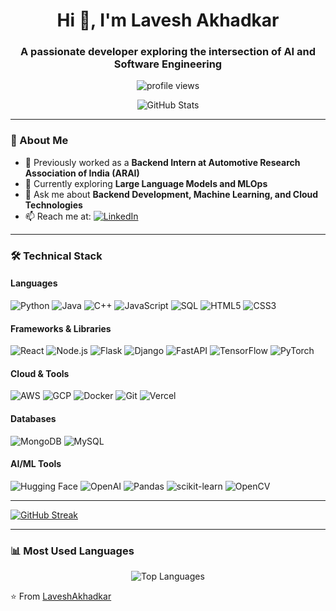 <h1 align="center">Hi 👋, I'm Lavesh Akhadkar</h1>
<h3 align="center">A passionate developer exploring the intersection of AI and Software Engineering</h3>

<p align="center">
  <img src="https://komarev.com/ghpvc/?username=Lavesh-Akhadkar&label=Profile%20views&color=0e75b6&style=flat" alt="profile views" />
</p>

<p align="center">
  <img src="https://github-readme-stats.vercel.app/api?username=Lavesh-Akhadkar&show_icons=true&theme=radical" alt="GitHub Stats" />
</p>

---

### 🚀 About Me
- 🔭 Previously worked as a **Backend Intern at Automotive Research Association of India (ARAI)**
- 🌱 Currently exploring **Large Language Models and MLOps**
- 💬 Ask me about **Backend Development, Machine Learning, and Cloud Technologies**
- 📫 Reach me at: [![LinkedIn](https://img.shields.io/badge/-Lavesh_Akhadkar-blue?style=flat-square&logo=Linkedin&logoColor=white&link=https://www.linkedin.com/in/laveshakhadkar/)](https://www.linkedin.com/in/laveshakhadkar/)

---

### 🛠️ Technical Stack

#### Languages
![Python](https://img.shields.io/badge/-Python-3776AB?style=flat-square&logo=Python&logoColor=white)
![Java](https://img.shields.io/badge/-Java-ED8B00?style=flat-square&logo=openjdk&logoColor=white)
![C++](https://img.shields.io/badge/-C++-00599C?style=flat-square&logo=c%2B%2B&logoColor=white)
![JavaScript](https://img.shields.io/badge/-JavaScript-F7DF1E?style=flat-square&logo=javascript&logoColor=black)
![SQL](https://img.shields.io/badge/-SQL-4479A1?style=flat-square&logo=MySQL&logoColor=white)
![HTML5](https://img.shields.io/badge/-HTML5-E34F26?style=flat-square&logo=html5&logoColor=white)
![CSS3](https://img.shields.io/badge/-CSS3-1572B6?style=flat-square&logo=css3&logoColor=white)

#### Frameworks & Libraries
![React](https://img.shields.io/badge/-React-61DAFB?style=flat-square&logo=react&logoColor=black)
![Node.js](https://img.shields.io/badge/-Node.js-339933?style=flat-square&logo=Node.js&logoColor=white)
![Flask](https://img.shields.io/badge/-Flask-000000?style=flat-square&logo=Flask&logoColor=white)
![Django](https://img.shields.io/badge/-Django-092E20?style=flat-square&logo=Django&logoColor=white)
![FastAPI](https://img.shields.io/badge/-FastAPI-009688?style=flat-square&logo=FastAPI&logoColor=white)
![TensorFlow](https://img.shields.io/badge/-TensorFlow-FF6F00?style=flat-square&logo=TensorFlow&logoColor=white)
![PyTorch](https://img.shields.io/badge/-PyTorch-EE4C2C?style=flat-square&logo=PyTorch&logoColor=white)

#### Cloud & Tools
![AWS](https://img.shields.io/badge/-AWS-232F3E?style=flat-square&logo=amazon-aws&logoColor=white)
![GCP](https://img.shields.io/badge/-Google_Cloud-4285F4?style=flat-square&logo=google-cloud&logoColor=white)
![Docker](https://img.shields.io/badge/-Docker-2496ED?style=flat-square&logo=docker&logoColor=white)
![Git](https://img.shields.io/badge/-Git-F05032?style=flat-square&logo=git&logoColor=white)
![Vercel](https://img.shields.io/badge/-Vercel-000000?style=flat-square&logo=vercel&logoColor=white)

#### Databases
![MongoDB](https://img.shields.io/badge/-MongoDB-47A248?style=flat-square&logo=mongodb&logoColor=white)
![MySQL](https://img.shields.io/badge/-MySQL-4479A1?style=flat-square&logo=mysql&logoColor=white)

#### AI/ML Tools
![Hugging Face](https://img.shields.io/badge/-Hugging_Face-FFD21E?style=flat-square&logo=huggingface&logoColor=black)
![OpenAI](https://img.shields.io/badge/-OpenAI-412991?style=flat-square&logo=openai&logoColor=white)
![Pandas](https://img.shields.io/badge/-Pandas-150458?style=flat-square&logo=pandas&logoColor=white)
![scikit-learn](https://img.shields.io/badge/-Scikit_Learn-F7931E?style=flat-square&logo=scikit-learn&logoColor=white)
![OpenCV](https://img.shields.io/badge/-OpenCV-5C3EE8?style=flat-square&logo=opencv&logoColor=white)



---

[![GitHub Streak](https://nirzak-streak-stats.vercel.app?user=Lavesh-Akhadkar)](https://git.io/streak-stats)

---

### 📊 Most Used Languages
<p align="center">
  <img src="https://github-readme-stats.vercel.app/api/top-langs/?username=Lavesh-Akhadkar&layout=compact&theme=radical" alt="Top Languages" />
</p>

⭐️ From [LaveshAkhadkar](https://github.com/Lavesh-Akhadkar)
